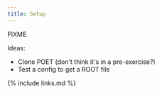 ```yaml
---
title: Setup
---
```

FIXME

Ideas:
 * Clone POET (don't think it's in a pre-exercise?)
 * Test a config to get a ROOT file

{% include links.md %}
